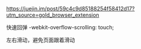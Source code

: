 https://juejin.im/post/59c4c9d85188254f58412d17?utm_source=gold_browser_extension

快速回弹
-webkit-overflow-scrolling: touch;

左右滑动，避免页面跟着滑动